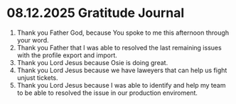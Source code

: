 # 08.12.2025 Gratitude Journal

1. Thank you Father God, because You spoke to me this afternoon through your word.
2. Thank you Father that I was able to resolved the last remaining issues with the profile export and import.
3. Thank you Lord Jesus because Osie is doing great.
4. Thank you Lord Jesus because we have laweyers that can help us fight unjust tickets.
5. Thank you Lord Jesus because I was able to identify and help my team to be able to resolved the issue in our production enviroment.
